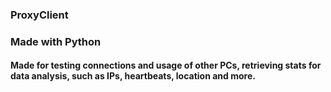 ### ProxyClient
### Made with Python

#### Made for testing connections and usage of other PCs, retrieving stats for data analysis, such as IPs, heartbeats, location and more.

